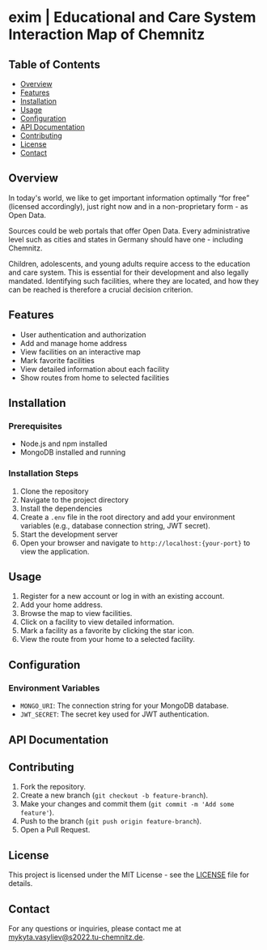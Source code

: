 # exim | Educational and Care System Interaction Map of Chemnitz 

## Table of Contents
- [Overview](#overview)
- [Features](#features)
- [Installation](#installation)
- [Usage](#usage)
- [Configuration](#configuration)
- [API Documentation](#api-documentation)
- [Contributing](#contributing)
- [License](#license)
- [Contact](#contact)
  
## Overview

In today's world, we like to get important information optimally “for free” (licensed accordingly), just right now
and in a non-proprietary form - as Open Data.

Sources could be web portals that offer Open Data. Every administrative level such as cities and states in
Germany should have one - including Chemnitz. 

Children, adolescents, and young adults require access to the education and care system. This
is essential for their development and also legally mandated. Identifying such facilities, where
they are located, and how they can be reached is therefore a crucial decision criterion.

## Features

- User authentication and authorization
- Add and manage home address
- View facilities on an interactive map
- Mark favorite facilities
- View detailed information about each facility
- Show routes from home to selected facilities

## Installation

### Prerequisites

- Node.js and npm installed
- MongoDB installed and running

### Installation Steps

1. Clone the repository
2. Navigate to the project directory
3. Install the dependencies
4. Create a `.env` file in the root directory and add your environment variables (e.g., database connection string, JWT secret).
5. Start the development server
6. Open your browser and navigate to `http://localhost:{your-port}` to view the application.

## Usage

1. Register for a new account or log in with an existing account.
2. Add your home address.
3. Browse the map to view facilities.
4. Click on a facility to view detailed information.
5. Mark a facility as a favorite by clicking the star icon.
6. View the route from your home to a selected facility.

## Configuration

### Environment Variables

- `MONGO_URI`: The connection string for your MongoDB database.
- `JWT_SECRET`: The secret key used for JWT authentication.

## API Documentation

## Contributing

1. Fork the repository.
2. Create a new branch (`git checkout -b feature-branch`).
3. Make your changes and commit them (`git commit -m 'Add some feature'`).
4. Push to the branch (`git push origin feature-branch`).
5. Open a Pull Request.

## License

This project is licensed under the MIT License - see the [LICENSE](LICENSE) file for details.

## Contact

For any questions or inquiries, please contact me at [mykyta.vasyliev@s2022.tu-chemnitz.de](mailto:mykyta.vasyliev@s2022.tu-chemnitz.de).
